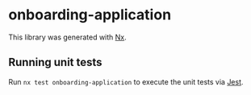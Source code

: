 # onboarding-application

This library was generated with [Nx](https://nx.dev).

## Running unit tests

Run `nx test onboarding-application` to execute the unit tests via [Jest](https://jestjs.io).
